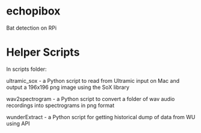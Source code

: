 # echopibox
Bat detection on RPi

# Helper Scripts

In scripts folder:

ultramic_sox - a Python script to read from Ultramic input on Mac and output a 196x196 png image using the SoX library

wav2spectrogram - a Python script to convert a folder of wav audio recordings into spectrograms in png format 

wunderExtract - a Python script for getting historical dump of data from WU using API
